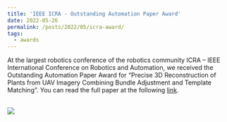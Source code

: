 ```yaml
---
title: 'IEEE ICRA - Outstanding Automation Paper Award'
date: 2022-05-26
permalink: /posts/2022/05/icra-award/
tags:
  - awards
---
```


At the largest robotics conference of the robotics community ICRA – IEEE International Conference on Robotics and Automation, we received the Outstanding Automation Paper Award for “Precise 3D Reconstruction of Plants from UAV Imagery Combining Bundle Adjustment and Template Matching”. You can read the full paper at the following <a href="https://www.ipb.uni-bonn.de/wp-content/papercite-data/pdf/marks2022icra.pdf">link</a>.

<br/><img src='/images/icra2022.jpg'>
